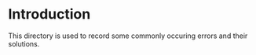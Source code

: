 # Introduction

This directory is used to record some commonly occuring errors and their solutions.
